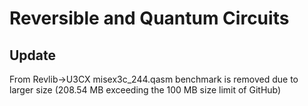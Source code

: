# Reversible and Quantum Circuits


## Update
From Revlib->U3CX misex3c_244.qasm benchmark is removed due to larger size (208.54 MB exceeding the 100 MB size limit of GitHub)
